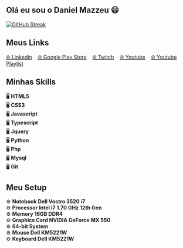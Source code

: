 ## Olá eu sou o Daniel Mazzeu 😃

<a href="https://git.io/streak-stats"><img src="https://streak-stats.demolab.com?user=danzzeu&theme=solarized-dark&hide_border=true&border_radius=5&card_width=950&background=EBEBEB00" alt="GitHub Streak" /></a>

## Meus Links
<a href="https://www.youtube.com/playlist?list=PLiduNjzudndvROdIuM9HornT6zeRk3FDn" style="text-decoration=none;" rel="follow">🌐 Linkedin</a>&nbsp;&nbsp;&nbsp;
<a href="https://www.youtube.com/playlist?list=PLiduNjzudndvROdIuM9HornT6zeRk3FDn" rel="follow">🌐 Google Play Store</a>&nbsp;&nbsp;&nbsp;
<a href="https://www.youtube.com/playlist?list=PLiduNjzudndvROdIuM9HornT6zeRk3FDn" rel="follow">🌐 Twitch</a>&nbsp;&nbsp;&nbsp;
<a href="https://www.youtube.com/playlist?list=PLiduNjzudndvROdIuM9HornT6zeRk3FDn" rel="follow">🌐 Youtube</a>&nbsp;&nbsp;&nbsp;
<a href="https://www.youtube.com/playlist?list=PLiduNjzudndvROdIuM9HornT6zeRk3FDn" rel="follow">🌐 Youtube Playlist</a>

## Minhas Skills
🖥️ **HTML5** <br/>
🖥️ **CSS3** <br/>
🖥️ **Javascript** <br/>
🖥️ **Typescript** <br/>
🖥️ **Jquery** <br/>
🖥️ **Python** <br/>
🖥️ **Php** <br/>
🖥️ **Mysql** <br/>
🖥️ **Git** <br/>

## Meu Setup
⚙️ **Notebook Dell Vostro 3520 i7** <br/>
⚙️ **Processor Intel i7 1.70 GHz 12th Gen** <br/>
⚙️ **Memory 16GB DDR4** <br/>
⚙️ **Graphics Card NVIDIA GeForce MX 550** <br/>
⚙️ **64-bit System** <br/>
⚙️ **Mouse Dell KM5221W** <br/>
⚙️ **Keyboard Dell KM5221W** <br/>
